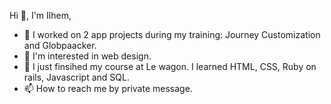 


Hi 👋, I'm Ilhem,

- 🔭 I worked on 2 app projects during my training: Journey Customization and Globpaacker.
- 👀 I'm interested in web design.
- 🌱 I just finsihed my course at Le wagon. I learned HTML, CSS, Ruby on rails, Javascript and SQL.
- 📫 How to reach me by private message.



